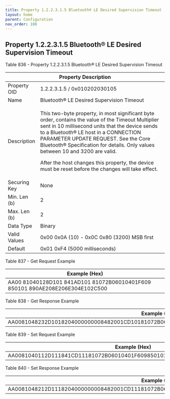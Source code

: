 ```yaml
---
title: Property 1.2.2.3.1.5 Bluetooth® LE Desired Supervision Timeout
layout: home
parent: Configuration
nav_order: 108
---
```


## Property 1.2.2.3.1.5 Bluetooth® LE Desired Supervision Timeout

Table 836 - Property 1.2.2.3.1.5 Bluetooth® LE Desired Supervision
Timeout

<table>
<colgroup>
<col style="width: 14%" />
<col style="width: 85%" />
</colgroup>
<thead>
<tr>
<th colspan="2">Property Description</th>
</tr>
</thead>
<tbody>
<tr>
<td>Property OID</td>
<td>1.2.2.3.1.5 / 0x010202030105</td>
</tr>
<tr>
<td>Name</td>
<td>Bluetooth® LE Desired Supervision Timeout</td>
</tr>
<tr>
<td>Description</td>
<td><p>This two-byte property, in most significant byte order, contains
the value of the Timeout Multiplier sent in 10 millisecond units that
the device sends to a Bluetooth® LE host in a CONNECTION PARAMETER
UPDATE REQUEST. See the Core Bluetooth® Specification for details. Only
values between 10 and 3200 are valid.</p>
<p>After the host changes this property, the device must be reset before
the changes will take effect.</p></td>
</tr>
<tr>
<td>Securing Key</td>
<td>None</td>
</tr>
<tr>
<td>Min. Len (b)</td>
<td>2</td>
</tr>
<tr>
<td>Max. Len (b)</td>
<td>2</td>
</tr>
<tr>
<td>Data Type</td>
<td>Binary</td>
</tr>
<tr>
<td>Valid Values</td>
<td>0x00 0x0A (10) - 0x0C 0x80 (3200) MSB first</td>
</tr>
<tr>
<td>Default</td>
<td>0x01 0xF4 (5000 milliseconds)</td>
</tr>
</tbody>
</table>

Table 837 - Get Request Example

| Example (Hex) |
|----|
| AA00 81040128D101 841AD101 81072B06010401F609 850101 890AE208E206E304E102C500 |

Table 838 - Get Response Example

| Example (Hex) |
|----|
| AA0081048232D1018204000000008482001CD10181072B06010401F609850101890CE20AE208E306E104C50201F4 |

Table 839 - Set Request Example

| Example (Hex) |
|----|
| AA0081040112D111841CD11181072B06010401F609850101890CE20AE208E306E104C50201F4 |

Table 840 - Set Response Example

| Example (Hex) |
|----|
| AA0081048212D1118204000000008482001CD11181072B06010401F609850101890CE20AE208E306E104C50201F4 |

##